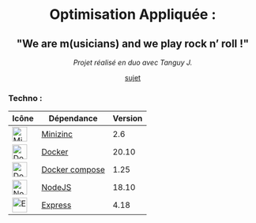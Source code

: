 <div align="center" style="text-align: center;">

# Optimisation Appliquée :
## "We are m(usicians) and we play rock n’ roll !"


_Projet réalisé en duo avec Tanguy J._

[sujet](./sujet.pdf)

</div>

### Techno :

| Icône | Dépendance | Version |
|-------|------------|---------|
|<img src="https://www.minizinc.org/MiniZn_logo.png" width="30" height="30" alt="Minizinc icon"> | [Minizinc](https://www.minizinc.org/) | 2.6 |
|<img src="https://www.docker.com/wp-content/uploads/2022/01/cropped-Docker-R-Logo-08-2018-Monochomatic-RGB_Moby-x1-32x32.png" width="30" height="30" alt="Docker icon"> | [Docker](https://www.docker.com/) | 20.10 |
|<img src="https://www.docker.com/wp-content/uploads/2022/01/cropped-Docker-R-Logo-08-2018-Monochomatic-RGB_Moby-x1-32x32.png" width="30" height="30" alt="Docker icon"> | [Docker compose](https://www.docker.com/) | 1.25 |
|<img src="https://nodejs.org/static/images/logo.svg" width="30" height="30" alt="NodeJS icon"> | [NodeJS](https://nodejs.org/) | 18.10 |
|<img src="https://expressjs.com/images/favicon.png" width="30" height="30" alt="ExpressJS icon"> | [Express](https://expressjs.com/) | 4.18 |

